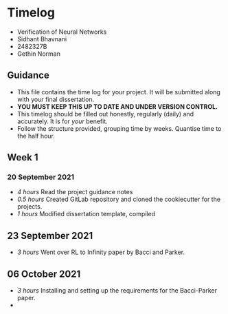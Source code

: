 # Timelog

* Verification of Neural Networks
* Sidhant Bhavnani
* 2482327B
* Gethin Norman

## Guidance

* This file contains the time log for your project. It will be submitted along with your final dissertation.
* **YOU MUST KEEP THIS UP TO DATE AND UNDER VERSION CONTROL.**
* This timelog should be filled out honestly, regularly (daily) and accurately. It is for *your* benefit.
* Follow the structure provided, grouping time by weeks.  Quantise time to the half hour.

## Week 1

### 20 September 2021

* *4 hours* Read the project guidance notes
* *0.5 hours* Created GitLab repository and cloned the cookiecutter for the projects.
* *1 hours* Modified dissertation template, compiled  

## 23 September 2021

* *3 hours* Went over RL to Infinity paper by Bacci and Parker. 

## 06 October 2021
* *3 hours* Installing and setting up the requirements for the Bacci-Parker paper.
* 